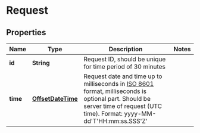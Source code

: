 
# Request

## Properties
Name | Type | Description | Notes
------------ | ------------- | ------------- | -------------
**id** | **String** | Request ID, should be unique for time period of 30 minutes | 
**time** | [**OffsetDateTime**](OffsetDateTime.md) | Request date and time up to milliseconds in [ISO 8601](https://en.wikipedia.org/wiki/ISO_8601) format, milliseconds is optional part. Should be server time of request (UTC time). Format: yyyy-MM-dd&#39;T&#39;HH:mm:ss.SSS&#39;Z&#39; | 



